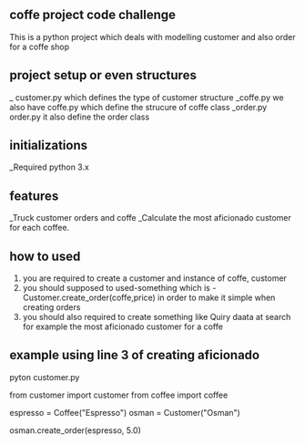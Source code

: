 ## coffe project code challenge

This is a python project which deals with modelling customer and also order for a coffe shop

## project setup or even structures

_ customer.py which defines the type of customer structure
_coffe.py we also have coffe.py which define the strucure of coffe class
_order.py  order.py it also define the order class

## initializations 
_Required python 3.x

## features

_Truck customer orders and coffe
_Calculate the most aficionado customer for each coffee.



## how to used
1. you are required to create a customer and instance of coffe, customer
2. you should supposed to used-something which is - Customer.create_order(coffe,price) in order to make it simple when creating orders
3. you should also required to create something like Quiry daata at search for example the most aficionado  customer for a coffe 

## example using line 3 of creating aficionado

pyton customer.py

from customer import customer
from coffee import coffee

espresso = Coffee("Espresso")
osman = Customer("Osman")

osman.create_order(espresso, 5.0)
